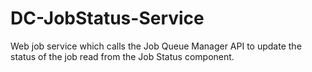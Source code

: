 # DC-JobStatus-Service

Web job service which calls the Job Queue Manager API to update the status of the job read from the Job Status component.
